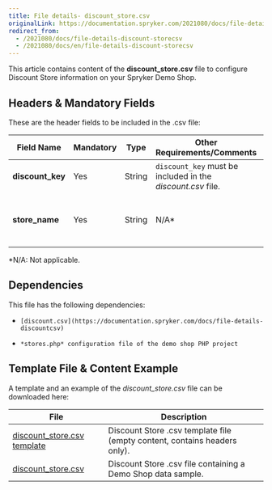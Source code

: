 ```yaml
---
title: File details- discount_store.csv
originalLink: https://documentation.spryker.com/2021080/docs/file-details-discount-storecsv
redirect_from:
  - /2021080/docs/file-details-discount-storecsv
  - /2021080/docs/en/file-details-discount-storecsv
---
```


This article contains content of the **discount_store.csv** file to configure Discount Store information on your Spryker Demo Shop.

## Headers & Mandatory Fields 
These are the header fields to be included in the .csv file:

| Field Name | Mandatory | Type | Other Requirements/Comments | Description |
| --- | --- | --- | --- | --- |
| **discount_key** | Yes | String |`discount_key` must be included in the *discount.csv* file. |  |
| **store_name** | Yes | String |N/A* | Name of the store to which the discount applies. |
*N/A: Not applicable.

## Dependencies

This file has the following dependencies:
*     [discount.csv](https://documentation.spryker.com/docs/file-details-discountcsv)
*     *stores.php* configuration file of the demo shop PHP project

## Template File & Content Example
A template and an example of the *discount_store.csv*  file can be downloaded here:

| File | Description |
| --- | --- |
| [discount_store.csv template](https://spryker.s3.eu-central-1.amazonaws.com/docs/Developer+Guide/Back-End/Data+Manipulation/Data+Ingestion/Data+Import/Data+Import+Categories/Merchandising+Setup/Discounts/Template+discount_store.csv) | Discount Store .csv template file (empty content, contains headers only). |
| [discount_store.csv](https://spryker.s3.eu-central-1.amazonaws.com/docs/Developer+Guide/Back-End/Data+Manipulation/Data+Ingestion/Data+Import/Data+Import+Categories/Merchandising+Setup/Discounts/discount_store.csv) | Discount Store .csv file containing a Demo Shop data sample. |
